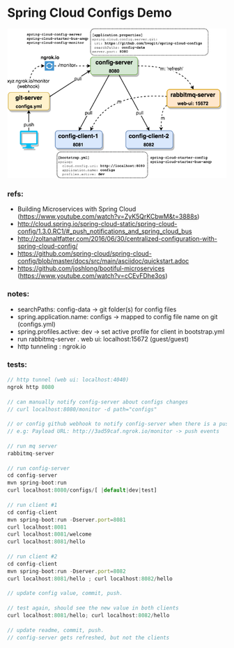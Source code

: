 # Spring Cloud Configs Demo

![diagram](diagram.png)

### refs:
* Building Microservices with Spring Cloud (https://www.youtube.com/watch?v=ZyK5QrKCbwM&t=3888s)
* http://cloud.spring.io/spring-cloud-static/spring-cloud-config/1.3.0.RC1/#_push_notifications_and_spring_cloud_bus
* http://zoltanaltfatter.com/2016/06/30/centralized-configuration-with-spring-cloud-config/
* https://github.com/spring-cloud/spring-cloud-config/blob/master/docs/src/main/asciidoc/quickstart.adoc
* https://github.com/joshlong/bootiful-microservices (https://www.youtube.com/watch?v=cCEvFDhe3os)

### notes:
* searchPaths: config-data -> git folder(s) for config files
* spring.application.name: configs -> mapped to config file name on git (configs.yml)
* spring.profiles.active: dev -> set active profile for client in bootstrap.yml
* run rabbitmq-server 
. web ui: localhost:15672 (guest/guest)
* http tunneling : ngrok.io
 

### tests:
```js
// http tunnel (web ui: localhost:4040)
ngrok http 8080

// can manually notify config-server about configs changes
// curl localhost:8080/monitor -d path="configs"

// or config github webhook to notify config-server when there is a push
// e.g: Payload URL: http://3ad59caf.ngrok.io/monitor -> push events

// run mq server
rabbitmq-server

// run config-server
cd config-server
mvn spring-boot:run 
curl localhost:8080/configs/[ |default|dev|test]

// run client #1
cd config-client
mvn spring-boot:run -Dserver.port=8081 
curl localhost:8081
curl localhost:8081/welcome
curl localhost:8081/hello

// run client #2
cd config-client
mvn spring-boot:run -Dserver.port=8082 
curl localhost:8081/hello ; curl localhost:8082/hello 

// update config value, commit, push.

// test again, should see the new value in both clients
curl localhost:8081/hello; curl localhost:8082/hello 

// update readme, commit, push.
// config-server gets refreshed, but not the clients

```

